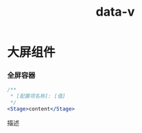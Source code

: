 ﻿---
title: data-v
nav:
  title: data-v
  path: /data-v
---

# 大屏组件



### 全屏容器

```jsx | pure
/**
 * [配置项名称]: [值]
 */
<Stage>content</Stage>
```



描述
<code src="../../packages/data-v/src/demos/playground2.tsx" iframe="200" background="#000"></code>